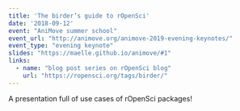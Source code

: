 ```yaml
---
title: 'The birder’s guide to rOpenSci'
date: '2018-09-12'
event: "AniMove summer school"
event_url: "http://animove.org/animove-2019-evening-keynotes/"
event_type: "evening keynote"
slides: "https://maelle.github.io/animove/#1"
links:
  - name: "blog post series on rOpenSci blog"
    url: "https://ropensci.org/tags/birder/"
---
```


A presentation full of use cases of rOpenSci packages!